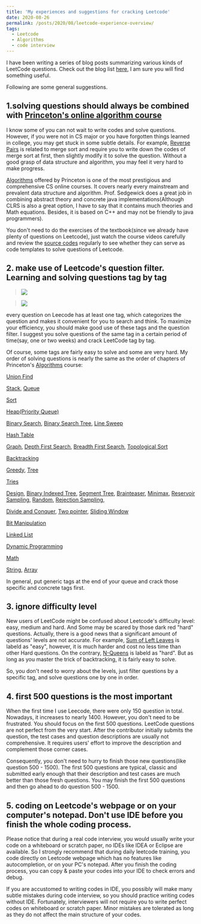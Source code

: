 ```yaml
---
title: 'My experiences and suggestions for cracking Leetcode'
date: 2020-08-26
permalink: /posts/2020/08/leetcode-experience-overview/
tags:
  - Leetcode
  - Algorithms
  - code interview
---
```


I have been writing a series of blog posts summarizing various kinds of LeetCode questions.
Check out the blog list <a href="https://xiaoluo-whu.github.io/posts/2020/08/catalogue_leetcode_summary/" target="_blank">here</a>, I am sure you will find something useful.

Following are some general suggestions. 

## 1.solving questions should always be combined with [Princeton's online algorithm course](https://algs4.cs.princeton.edu/)
I know some of you can not wait to write codes and solve questions. However, if you were not in CS major or 
you have forgotten things learned in college, you may get stuck in some subtle details. For example, [Reverse Pairs](https://leetcode.com/problems/reverse-pairs/) is related to 
merge sort and require you to write down the codes of merge sort at first, then slightly modify it to solve the question. Without a good grasp of 
data structure and algorithm, you may feel it very hard to make progress.

<!--more-->

[Algorithms](https://algs4.cs.princeton.edu/) offered by Princeton is one of the most prestigious and comprehensive CS online courses. It covers nearly every mainstream and prevalent data structure and algorithm.
Prof. Sedgewick does a great job in combining abstract theory and concrete java implementations(Although CLRS is also a great option, I have to 
say that it contains much theories and Math equations. Besides, it is based on C++ and may not be friendly to java programmers).

You don't need to do the exercises of the textbook(since we already have plenty of questions on Leetcode), just watch the course videos carefully and review the [source codes](https://algs4.cs.princeton.edu/code) regularly to see whether they can 
serve as code templates to solve questions of Leetcode.

## 2. make use of Leetcode's question filter. Learning and solving questions tag by tag
> ![](https://xiaoluo-whu.github.io/files/images/leetcode_filter.jpg)

> ![](https://xiaoluo-whu.github.io/files/images/leetcode_tag.jpg)

every question on Leecode has at least one tag, which categorizes the question and makes it convenient for you to search and think.
To maximize your efficiency, you should make good use of these tags and the question filter. I suggest you solve questions of the same tag in a certain period of time(say, one or two weeks)
and crack LeetCode tag by tag.

Of course, some tags are fairly easy to solve and some are very hard. My order of solving questions is nearly the same as the order of chapters of Princeton's [Algorithms](https://algs4.cs.princeton.edu/) course:

[Union Find](https://leetcode.com/problemset/all/?topicSlugs=union-find)

[Stack](https://leetcode.com/problemset/all/?topicSlugs=stack), [Queue](https://leetcode.com/problemset/all/?topicSlugs=queue)

[Sort](https://leetcode.com/problemset/all/?topicSlugs=sort)

[Heap(Priority Queue)](https://leetcode.com/problemset/all/?topicSlugs=heap)

[Binary Search](https://leetcode.com/problemset/all/?topicSlugs=binary-search), [Binary Search Tree](https://leetcode.com/problemset/all/?topicSlugs=binary-search-tree), [Line Sweep](https://leetcode.com/problemset/all/?topicSlugs=line-sweep)

[Hash Table](https://leetcode.com/problemset/all/?topicSlugs=hash-table)

[Graph](https://leetcode.com/problemset/all/?topicSlugs=graph), [Depth First Search](https://leetcode.com/problemset/all/?topicSlugs=depth-first-search), [Breadth First Search](https://leetcode.com/problemset/all/?topicSlugs=breadth-first-search), [Topological Sort](https://leetcode.com/problemset/all/?topicSlugs=topological-sort)

[Backtracking](https://leetcode.com/problemset/all/?topicSlugs=backtracking)

[Greedy](https://leetcode.com/problemset/all/?topicSlugs=greedy), [Tree](https://leetcode.com/problemset/all/?topicSlugs=tree)

[Tries](https://leetcode.com/problemset/all/?topicSlugs=trie)

[Design](https://leetcode.com/problemset/all/?topicSlugs=design), [Binary Indexed Tree](https://leetcode.com/problemset/all/?topicSlugs=binary-indexed-tree), [Segment Tree](https://leetcode.com/problemset/all/?topicSlugs=segment-tree), [Brainteaser](https://leetcode.com/problemset/all/?topicSlugs=brainteaser), [Minimax](https://leetcode.com/problemset/all/?topicSlugs=minimax), [Reservoir Sampling](https://leetcode.com/problemset/all/?topicSlugs=reservoir-sampling), [Random](https://leetcode.com/problemset/all/?topicSlugs=random), [Rejection Sampling](https://leetcode.com/problemset/all/?topicSlugs=rejection-sampling),

[Divide and Conquer](https://leetcode.com/problemset/all/?topicSlugs=divide-and-conquer), [Two pointer](https://leetcode.com/problemset/all/?topicSlugs=two-pointers), [Sliding Window]()

[Bit Manipulation](https://leetcode.com/problemset/all/?topicSlugs=bit-manipulation)

[Linked List](https://leetcode.com/problemset/all/?topicSlugs=linked-list)

[Dynamic Programming](https://leetcode.com/problemset/all/?topicSlugs=dynamic-programming)

[Math](https://leetcode.com/problemset/all/?topicSlugs=math)

[String](https://leetcode.com/problemset/all/?topicSlugs=string), [Array](https://leetcode.com/problemset/all/?topicSlugs=array)  

In general, put generic tags at the end of your queue and crack those specific and concrete tags first.

## 3. ignore difficulty level
New users of LeetCode might be confused about Leetcode's difficulty level: easy, medium and hard. And Some may be scared by those dark red "hard" questions.
Actually, there is a good news that a significant amount of questions' levels are not accurate. For example, [Sum of Left Leaves](https://leetcode.com/problems/sum-of-left-leaves/) is labeld as "easy",
however, it is much harder and cost no less time than other Hard questions. On the contrary, [N-Queens](https://leetcode.com/problems/n-queens) is labeld as "hard". But as long as you 
master the trick of backtracking, it is fairly easy to solve.

So, you don't need to worry about the levels, just filter questions by a specific tag, and solve questions one by one in order.  

## 4. first 500 questions is the most important
When the first time I use Leecode, there were only 150 question in total. Nowadays, it increases to nearly 1400.
However, you don't need to be frustrated. You should focus on the first 500 questions. 
LeetCode questions are not perfect from the very start. After the contributor initially submits the question, the test cases and question descriptions are usually not 
comprehensive. It requires users' effort to improve the description and complement those corner cases. 

Consequently, you don't need to hurry to finish those new questions(like question 500 - 1500). The first 500 questions are typical, classic and 
submitted early enough that their description and test cases are much better than those fresh questions. 
You may finish the first 500 questions and then go ahead to do question 500 - 1500.

## 5. coding on Leetcode's webpage or on your computer's notepad. Don't use IDE before you finish the whole coding process.
Please notice that during a real code interview, you would usually write your code on a whiteboard or scratch paper, no IDEs like IDEA or Eclipse are available. So I strongly
recommend that during daily leetcode training, you code directly on Leetcode webpage which has no features like autocompletion, or on your PC's notepad. After you finish the coding process,
you can copy & paste your codes into your IDE to check errors and debug.

If you are accustomed to writing codes in IDE, you possibly will make many subtle mistakes during code interview, so you should practice writing codes without IDE. Fortunately, interviewers will not require
you to write perfect codes on whiteboard or scratch paper. Minor mistakes are tolerated as long as they do not affect the main structure of your codes.
